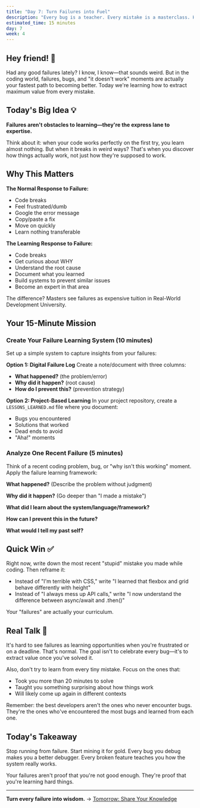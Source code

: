 ```yaml
---
title: "Day 7: Turn Failures into Fuel"
description: "Every bug is a teacher. Every mistake is a masterclass. Here's how to learn from both."
estimated_time: 15 minutes
day: 7
week: 4
---
```


## Hey friend! 👋

Had any good failures lately? I know, I know—that sounds weird. But in the coding world, failures, bugs, and "it doesn't work" moments are actually your fastest path to becoming better. Today we're learning how to extract maximum value from every mistake.

## Today's Big Idea 💡

**Failures aren't obstacles to learning—they're the express lane to expertise.**

Think about it: when your code works perfectly on the first try, you learn almost nothing. But when it breaks in weird ways? That's when you discover how things actually work, not just how they're supposed to work.

## Why This Matters

**The Normal Response to Failure:**
- Code breaks
- Feel frustrated/dumb
- Google the error message
- Copy/paste a fix
- Move on quickly
- Learn nothing transferable

**The Learning Response to Failure:**
- Code breaks
- Get curious about WHY
- Understand the root cause
- Document what you learned
- Build systems to prevent similar issues
- Become an expert in that area

The difference? Masters see failures as expensive tuition in Real-World Development University.

## Your 15-Minute Mission

### Create Your Failure Learning System (10 minutes)

Set up a simple system to capture insights from your failures:

**Option 1: Digital Failure Log**
Create a note/document with three columns:
- **What happened?** (the problem/error)
- **Why did it happen?** (root cause)
- **How do I prevent this?** (prevention strategy)

**Option 2: Project-Based Learning**
In your project repository, create a `LESSONS_LEARNED.md` file where you document:
- Bugs you encountered
- Solutions that worked
- Dead ends to avoid
- "Aha!" moments

### Analyze One Recent Failure (5 minutes)

Think of a recent coding problem, bug, or "why isn't this working" moment. Apply the failure learning framework:

**What happened?** (Describe the problem without judgment)

**Why did it happen?** (Go deeper than "I made a mistake")

**What did I learn about the system/language/framework?**

**How can I prevent this in the future?**

**What would I tell my past self?**

## Quick Win ✅

Right now, write down the most recent "stupid" mistake you made while coding. Then reframe it:
- Instead of "I'm terrible with CSS," write "I learned that flexbox and grid behave differently with height"
- Instead of "I always mess up API calls," write "I now understand the difference between async/await and .then()"

Your "failures" are actually your curriculum.

## Real Talk 💬

It's hard to see failures as learning opportunities when you're frustrated or on a deadline. That's normal. The goal isn't to celebrate every bug—it's to extract value once you've solved it.

Also, don't try to learn from every tiny mistake. Focus on the ones that:
- Took you more than 20 minutes to solve
- Taught you something surprising about how things work
- Will likely come up again in different contexts

Remember: the best developers aren't the ones who never encounter bugs. They're the ones who've encountered the most bugs and learned from each one.

## Today's Takeaway

Stop running from failure. Start mining it for gold. Every bug you debug makes you a better debugger. Every broken feature teaches you how the system really works.

Your failures aren't proof that you're not good enough. They're proof that you're learning hard things.

---

**Turn every failure into wisdom.** → [Tomorrow: Share Your Knowledge](./08-knowledge-sharing)